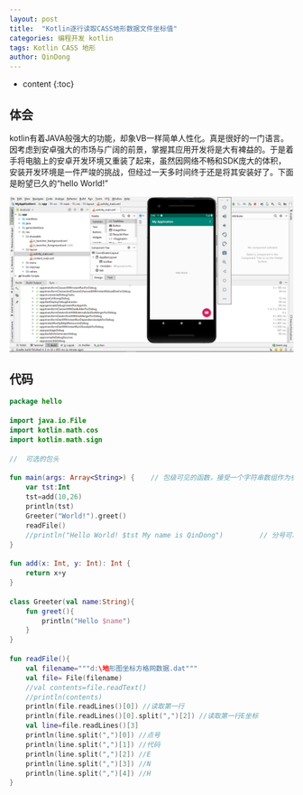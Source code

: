 ```yaml
---
layout: post
title:  "Kotlin逐行读取CASS地形数据文件坐标值"
categories: 编程开发 kotlin
tags: Kotlin CASS 地形
author: QinDong
---
```


* content
{:toc}

## 体会
kotlin有着JAVA般强大的功能，却象VB一样简单人性化。真是很好的一门语言。因考虑到安卓强大的市场与广阔的前景，掌握其应用开发将是大有裨益的。于是着手将电脑上的安卓开发环境又重装了起来，虽然因网络不畅和SDK庞大的体积，安装开发环境是一件严竣的挑战，但经过一天多时间终于还是将其安装好了。下面是盼望已久的“hello World!”

![](/img/2019/201909070201.jpg)

## 代码

``` kotlin
package hello
 
import java.io.File
import kotlin.math.cos
import kotlin.math.sign
 
//  可选的包头
 
fun main(args: Array<String>) {    // 包级可见的函数，接受一个字符串数组作为参数
    var tst:Int
    tst=add(10,26)
    println(tst)
    Greeter("World!").greet()
    readFile()
    //println("Hello World! $tst My name is QinDong")         // 分号可以省略
}
 
fun add(x: Int, y: Int): Int {
    return x+y
}
 
class Greeter(val name:String){
    fun greet(){
        println("Hello $name")
    }
}
 
fun readFile(){
    val filename="""d:\地形图坐标方格网数据.dat"""
    val file= File(filename)
    //val contents=file.readText()
    //println(contents)
    println(file.readLines()[0]) //读取第一行
    println(file.readLines()[0].split(",")[2]) //读取第一行E坐标
    val line=file.readLines()[3]
    println(line.split(",")[0]) //点号
    println(line.split(",")[1]) //代码
    println(line.split(",")[2]) //E
    println(line.split(",")[3]) //N
    println(line.split(",")[4]) //H
}
```